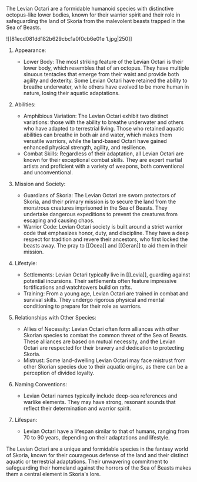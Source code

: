 The Levian Octari are a formidable humanoid species with distinctive octopus-like lower bodies, known for their warrior spirit and their role in safeguarding the land of Skoria from the malevolent beasts trapped in the Sea of Beasts. 

![[81ecd081dd182b629cbc1a0f0cb6e01e 1.jpg|250]]
1. Appearance:
    
    - Lower Body: The most striking feature of the Levian Octari is their lower body, which resembles that of an octopus. They have multiple sinuous tentacles that emerge from their waist and provide both agility and dexterity. Some Levian Octari have retained the ability to breathe underwater, while others have evolved to be more human in nature, losing their aquatic adaptations.
2. Abilities:
    
    - Amphibious Variation: The Levian Octari exhibit two distinct variations: those with the ability to breathe underwater and others who have adapted to terrestrial living. Those who retained aquatic abilities can breathe in both air and water, which makes them versatile warriors, while the land-based Octari have gained enhanced physical strength, agility, and resilience.
    - Combat Skills: Regardless of their adaptation, all Levian Octari are known for their exceptional combat skills. They are expert martial artists and proficient with a variety of weapons, both conventional and unconventional.
3. Mission and Society:
    
    - Guardians of Skoria: The Levian Octari are sworn protectors of Skoria, and their primary mission is to secure the land from the monstrous creatures imprisoned in the Sea of Beasts. They undertake dangerous expeditions to prevent the creatures from escaping and causing chaos.
    - Warrior Code: Levian Octari society is built around a strict warrior code that emphasizes honor, duty, and discipline. They have a deep respect for tradition and revere their ancestors, who first locked the beasts away. The pray to [[Ocea]] and [[Geran]] to aid them in their mission.
4. Lifestyle:
    
    - Settlements: Levian Octari typically live in [[Levia]], guarding against potential incursions. Their settlements often feature impressive fortifications and watchtowers build on rafts.
    - Training: From a young age, Levian Octari are trained in combat and survival skills. They undergo rigorous physical and mental conditioning to prepare for their role as warriors.
5. Relationships with Other Species:
    
    - Allies of Necessity: Levian Octari often form alliances with other Skorian species to combat the common threat of the Sea of Beasts. These alliances are based on mutual necessity, and the Levian Octari are respected for their bravery and dedication to protecting Skoria.
    - Mistrust: Some land-dwelling Levian Octari may face mistrust from other Skorian species due to their aquatic origins, as there can be a perception of divided loyalty.
6. Naming Conventions:
    
    - Levian Octari names typically include deep-sea references and warlike elements. They may have strong, resonant sounds that reflect their determination and warrior spirit.
7. Lifespan:
    
    - Levian Octari have a lifespan similar to that of humans, ranging from 70 to 90 years, depending on their adaptations and lifestyle.

The Levian Octari are a unique and formidable species in the fantasy world of Skoria, known for their courageous defense of the land and their distinct aquatic or terrestrial adaptations. Their unwavering commitment to safeguarding their homeland against the horrors of the Sea of Beasts makes them a central element in Skoria's lore.